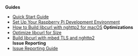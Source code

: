 **Guides**    
* [Quick Start Guide](https://github.com/alexa/alexa-client-sdk/blob/master/README.md)   
* [Set Up Your Raspberry Pi Development Environment](https://github.com/alexa/alexa-client-sdk/wiki/How-to-build-your-raspberrypi-development-environment)
* [How to Build libcurl with nghttp2 for macOS](https://github.com/alexa/alexa-client-sdk/wiki/How-to-build-libcurl-with-nghttp2-for-macos) 
**Optimizations**  
* [Optimize libcurl for Size](https://github.com/alexa/alexa-client-sdk/wiki/Optimize-libcurl)
* [Build libcurl with mbed TLS and nghttp2](https://github.com/alexa/alexa-client-sdk/wiki/Build-libcurl-with-mbed-TLS-and-nghttp2)  
**Issue Reporting** 
* [Issue Reporting Guide](https://github.com/alexa/avs-device-sdk/wiki/Issue-Reporting-Guide)